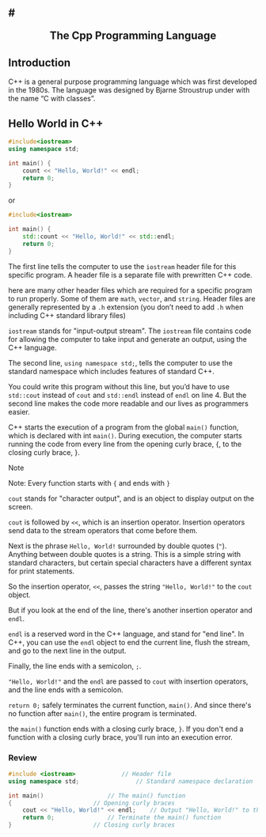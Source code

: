 #<p align="center">The Cpp Programming Language</p>
---

## Introduction
C++ is a general purpose programming language which was first developed in the 1980s. The language was designed by Bjarne Stroustrup under with the name “C with classes”.

## Hello World in C++
```cpp
#include<iostream>
using namespace std;

int main() {
	count << "Hello, World!" << endl;
	return 0;
}
```
or
```cpp
#include<iostream>

int main() {
	std::count << "Hello, World!" << std::endl;
	return 0;
}
```

The first line tells the computer to use the `iostream` header file for this specific program. A header file is a separate file with prewritten C++ code.

here are many other header files which are required for a specific program to run properly. Some of them are `math`, `vector`, and `string`. Header files are generally represented by a `.h` extension (you don’t need to add `.h` when including C++ standard library files)

`iostream` stands for "input-output stream". The `iostream` file contains code for allowing the computer to take input and generate an output, using the C++ language.

The second line, `using namespace std;`, tells the computer to use the standard namespace which includes features of standard C++.

You could write this program without this line, but you’d have to use `std::cout` instead of `cout` and `std::endl` instead of `endl` on line 4. But the second line makes the code more readable and our lives as programmers easier.

C++ starts the execution of a program from the global `main()` function, which is declared with int `main()`. During execution, the computer starts running the code from every line from the opening curly brace, {, to the closing curly brace, }.

>[!NOTE]
> Note: Every function starts with `{` and ends with `}`

`cout` stands for "character output", and is an object to display output on the screen.

`cout` is followed by `<<`, which is an insertion operator. Insertion operators send data to the stream operators that come before them.

Next is the phrase `Hello, World!` surrounded by double quotes (`"`). Anything between double quotes is a string. This is a simple string with standard characters, but certain special characters have a different syntax for print statements.

So the insertion operator, `<<`, passes the string `"Hello, World!"` to the `cout` object.

But if you look at the end of the line, there's another insertion operator and `endl`.

`endl` is a reserved word in the C++ language, and stand for "end line". In C++, you can use the `endl` object to end the current line, flush the stream, and go to the next line in the output.

Finally, the line ends with a semicolon, `;`.

`"Hello, World!"` and the `endl` are passed to `cout` with insertion operators, and the line ends with a semicolon.

`return 0;` safely terminates the current function, `main()`. And since there's no function after `main()`, the entire program is terminated.

the `main()` function ends with a closing curly brace, `}`. If you don't end a function with a closing curly brace, you'll run into an execution error.

### Review
```cpp
#include <iostream>				// Header file
using namespace std;				// Standard namespace declaration

int main()					// The main() function
{						// Opening curly braces
	cout << "Hello, World!" << endl;	// Output "Hello, World!" to the console and end the line
	return 0;				// Terminate the main() function
}						// Closing curly braces
```



